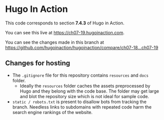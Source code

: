 Hugo In Action
===============

This code corresponds to section **7.4.3** of Hugo in Action.

You can see this live at https://ch07-19.hugoinaction.com.

You can see the changes made in this branch at https://github.com/hugoinaction/hugoinaction/compare/ch07-18...ch07-19

Changes for hosting
--------------------

* The `.gitignore` file for this repository contains `resources` and `docs` folder.
  * Ideally the `resources` folder caches the assets preprocessed by Hugo and they belong with the code base. The folder may get large and blot the repository size which is not ideal for sample code.
* `static / robots.txt` is present to disallow bots from tracking the branch. Needless links to subdomains with repeated code harm the search engine rankings of the website.

